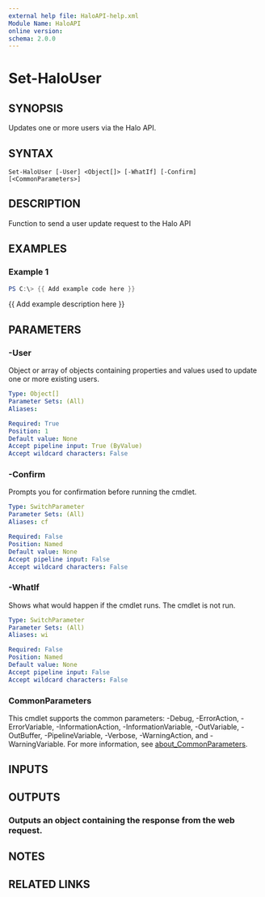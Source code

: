 ```yaml
---
external help file: HaloAPI-help.xml
Module Name: HaloAPI
online version:
schema: 2.0.0
---
```


# Set-HaloUser

## SYNOPSIS
Updates one or more users via the Halo API.

## SYNTAX

```
Set-HaloUser [-User] <Object[]> [-WhatIf] [-Confirm] [<CommonParameters>]
```

## DESCRIPTION
Function to send a user update request to the Halo API

## EXAMPLES

### Example 1
```powershell
PS C:\> {{ Add example code here }}
```

{{ Add example description here }}

## PARAMETERS

### -User
Object or array of objects containing properties and values used to update one or more existing users.

```yaml
Type: Object[]
Parameter Sets: (All)
Aliases:

Required: True
Position: 1
Default value: None
Accept pipeline input: True (ByValue)
Accept wildcard characters: False
```

### -Confirm
Prompts you for confirmation before running the cmdlet.

```yaml
Type: SwitchParameter
Parameter Sets: (All)
Aliases: cf

Required: False
Position: Named
Default value: None
Accept pipeline input: False
Accept wildcard characters: False
```

### -WhatIf
Shows what would happen if the cmdlet runs.
The cmdlet is not run.

```yaml
Type: SwitchParameter
Parameter Sets: (All)
Aliases: wi

Required: False
Position: Named
Default value: None
Accept pipeline input: False
Accept wildcard characters: False
```

### CommonParameters
This cmdlet supports the common parameters: -Debug, -ErrorAction, -ErrorVariable, -InformationAction, -InformationVariable, -OutVariable, -OutBuffer, -PipelineVariable, -Verbose, -WarningAction, and -WarningVariable. For more information, see [about_CommonParameters](http://go.microsoft.com/fwlink/?LinkID=113216).

## INPUTS

## OUTPUTS

### Outputs an object containing the response from the web request.
## NOTES

## RELATED LINKS
